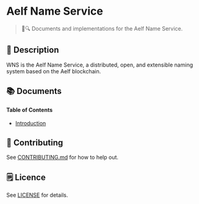 # Aelf Name Service

> 📖🔍 Documents and implementations for the Aelf Name Service.

## 📝 Description

WNS is the Aelf Name Service, a distributed, open, and extensible naming system based on the Aelf blockchain.

## 📚 Documents

#### Table of Contents
-  [Introduction](./docs/INTRODUCTION.md)

## 📣 Contributing
See [CONTRIBUTING.md](./CONTRIBUTING.md) for how to help out.

## 🗒 Licence
See [LICENSE](./LICENSE) for details.
